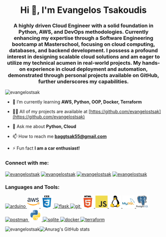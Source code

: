 <h1 align="center">Hi 👋, I'm Evangelos Tsakoudis</h1>
<h3 align="center">A highly driven Cloud Engineer with a solid foundation in Python, AWS, and DevOps methodologies. Currently enhancing my expertise through a Software Engineering bootcamp at Masterschool, focusing on cloud computing, databases, and backend development. I possess a profound interest in designing scalable cloud solutions and am eager to utilize my technical acumen in real-world projects. My hands-on experience in cloud deployment and automation, demonstrated through personal projects available on GitHub, further underscores my capabilities.</h3>

<p align="left"> <img src="https://komarev.com/ghpvc/?username=evangelostsak&label=Profile%20views&color=0e75b6&style=flat" alt="evangelostsak" /> </p>

- 🌱 I’m currently learning **AWS, Python, OOP, Docker, Terraform**

- 👨‍💻 All of my projects are available at [https://github.com/evangelostsak](https://github.com/evangelostsak)

- 💬 Ask me about **Python, Cloud**

- 📫 How to reach me **baggtsak55@gmail.com**

- ⚡ Fun fact **I am a car enthusiast!**

<h3 align="left">Connect with me:</h3>
<p align="left">
<a href="https://www.linkedin.com/in/evangelos-tsakoudis" target="blank"><img align="center" src="https://png.pngtree.com/element_our/png/20180827/linkedin-social-media-icon-png_71812.jpg" alt="evangelostsak" height="30" width="40" /></a>
<a href="https://dev.to/evangelostsak" target="blank"><img align="center" src="https://raw.githubusercontent.com/rahuldkjain/github-profile-readme-generator/master/src/images/icons/Social/devto.svg" alt="evangelostsak" height="30" width="40" /></a>
<a href="https://stackoverflow.com/users/evangelostsak" target="blank"><img align="center" src="https://raw.githubusercontent.com/rahuldkjain/github-profile-readme-generator/master/src/images/icons/Social/stack-overflow.svg" alt="evangelostsak" height="30" width="40" /></a>
<a href="https://www.leetcode.com/evangelostsak" target="blank"><img align="center" src="https://raw.githubusercontent.com/rahuldkjain/github-profile-readme-generator/master/src/images/icons/Social/leet-code.svg" alt="evangelostsak" height="30" width="40" /></a>
</p>

<h3 align="left">Languages and Tools:</h3>
<p align="left"> <a href="https://www.arduino.cc/" target="_blank" rel="noreferrer"> <img src="https://cdn.worldvectorlogo.com/logos/arduino-1.svg" alt="arduino" width="40" height="40"/> </a> <a href="https://aws.amazon.com" target="_blank" rel="noreferrer"> <img src="https://raw.githubusercontent.com/devicons/devicon/master/icons/amazonwebservices/amazonwebservices-original-wordmark.svg" alt="aws" width="40" height="40"/> </a> <a href="https://www.w3schools.com/css/" target="_blank" rel="noreferrer"> <img src="https://raw.githubusercontent.com/devicons/devicon/master/icons/css3/css3-original-wordmark.svg" alt="css3" width="40" height="40"/> </a> <a href="https://flask.palletsprojects.com/" target="_blank" rel="noreferrer"> <img src="https://e7.pngegg.com/pngimages/509/951/png-clipart-flask-by-example-web-framework-python-bottle-bottle-text-logo-thumbnail.png" alt="flask" width="40" height="40"/> </a> <a href="https://git-scm.com/" target="_blank" rel="noreferrer"> <img src="https://www.vectorlogo.zone/logos/git-scm/git-scm-icon.svg" alt="git" width="40" height="40"/> </a> <a href="https://www.w3.org/html/" target="_blank" rel="noreferrer"> <img src="https://raw.githubusercontent.com/devicons/devicon/master/icons/html5/html5-original-wordmark.svg" alt="html5" width="40" height="40"/> </a> <a href="https://developer.mozilla.org/en-US/docs/Web/JavaScript" target="_blank" rel="noreferrer"> <img src="https://raw.githubusercontent.com/devicons/devicon/master/icons/javascript/javascript-original.svg" alt="javascript" width="40" height="40"/> </a> <a href="https://www.linux.org/" target="_blank" rel="noreferrer"> <img src="https://raw.githubusercontent.com/devicons/devicon/master/icons/linux/linux-original.svg" alt="linux" width="40" height="40"/> </a> <a href="https://www.mysql.com/" target="_blank" rel="noreferrer"> <img src="https://raw.githubusercontent.com/devicons/devicon/master/icons/mysql/mysql-original-wordmark.svg" alt="mysql" width="40" height="40"/> </a> <a href="https://www.postgresql.org" target="_blank" rel="noreferrer"> <img src="https://raw.githubusercontent.com/devicons/devicon/master/icons/postgresql/postgresql-original-wordmark.svg" alt="postgresql" width="40" height="40"/> </a> <a href="https://postman.com" target="_blank" rel="noreferrer"> <img src="https://www.vectorlogo.zone/logos/getpostman/getpostman-icon.svg" alt="postman" width="40" height="40"/> </a> <a href="https://www.python.org" target="_blank" rel="noreferrer"> <img src="https://raw.githubusercontent.com/devicons/devicon/master/icons/python/python-original.svg" alt="python" width="40" height="40"/> </a> <a href="https://www.sqlite.org/" target="_blank" rel="noreferrer"> <img src="https://www.vectorlogo.zone/logos/sqlite/sqlite-icon.svg" alt="sqlite" width="40" height="40"/> </a> 
<a href="https://www.docker.com/" target="_blank" rel="noreferrer"> <img src="https://cdn-icons-png.flaticon.com/512/919/919853.png" alt="docker" width="40" height="40"/> </a> <a href="https://www.terraform.io/" target="_blank" rel="noreferrer"> <img src="https://banner2.cleanpng.com/20180407/bte/avgt65ipf.webp" alt="terraform" width="40" height="40"/> </a> </p> 

<p><img align="left" src="https://github-readme-stats-kappa-ashy-93.vercel.app/api/top-langs?username=evangelostsak&show_icons=true&locale=en&layout=compact&theme=radical" alt="evangelostsak" /></p>

![Anurag's GitHub stats](https://github-readme-stats-kappa-ashy-93.vercel.app/api?username=evangelostsak&show_icons=true&theme=radical)
